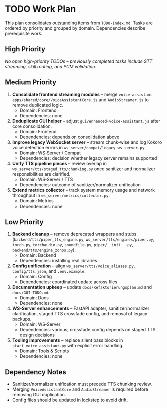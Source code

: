 # TODO Work Plan

This plan consolidates outstanding items from `TODO-Index.md`. Tasks are ordered by priority and grouped by domain. Dependencies describe prerequisite work.

## High Priority
*No open high‑priority TODOs – previously completed tasks include STT streaming, skill routing, and PCM validation.*

## Medium Priority
1. **Consolidate frontend streaming modules** – merge `voice-assistant-apps/shared/core/VoiceAssistantCore.js` and `AudioStreamer.js` to remove duplicated logic.
   - Domain: Frontend
   - Dependencies: none
2. **Deduplicate GUI helper** – adjust `gui/enhanced-voice-assistant.js` after core consolidation.
   - Domain: Frontend
   - Dependencies: depends on consolidation above
3. **Improve legacy WebSocket server** – stream chunk-wise and log Kokoro voice detection errors in `ws_server/compat/legacy_ws_server.py`.
   - Domain: WS‑Server / Compat
   - Dependencies: decision whether legacy server remains supported
4. **Unify TTS pipeline pieces** – review overlap in `ws_server/tts/staged_tts/chunking.py` once sanitizer and normalizer responsibilities are clarified.
   - Domain: WS‑Server / TTS
   - Dependencies: outcome of sanitizer/normalizer unification
5. **Extend metrics collector** – track system memory usage and network throughput in `ws_server/metrics/collector.py`.
   - Domain: Metrics
   - Dependencies: none

## Low Priority
1. **Backend cleanup** – remove deprecated wrappers and stubs (`backend/tts/piper_tts_engine.py`, `ws_server/tts/engines/piper.py`, `torch.py`, `torchaudio.py`, `soundfile.py`, `piper/__init__.py`, `backend/tts/engine_zonos.py`).
   - Domain: Backend
   - Dependencies: installing real libraries
2. **Config unification** – align `ws_server/tts/voice_aliases.py`, `config/tts.json`, and `.env.example`.
   - Domain: Config
   - Dependencies: coordinated update across files
3. **Documentation upkeep** – update `docs/Refaktorierungsplan.md` and `docs/GUI-TODO.md`.
   - Domain: Docs
   - Dependencies: none
4. **WS‑Server enhancements** – FastAPI adapter, sanitizer/normalizer clarification, staged TTS crossfade config, and removal of legacy backups.
   - Domain: WS‑Server
   - Dependencies: various; crossfade config depends on staged TTS design decisions
5. **Tooling improvements** – replace silent pass blocks in `start_voice_assistant.py` with explicit error handling.
   - Domain: Tools & Scripts
   - Dependencies: none

## Dependency Notes
- Sanitizer/normalizer unification must precede TTS chunking review.
- Merging `VoiceAssistantCore` and `AudioStreamer` is required before removing GUI duplication.
- Config files should be updated in lockstep to avoid drift.
